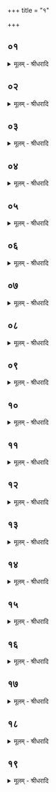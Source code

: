 +++
title = "१"

+++


## ०१
<details><summary>मूलम् - श्रीधरादि</summary>

श्वेत᳘केतुर्ह वा᳘ ऽआरुणेयः᳘॥  
पञ्चाला᳘नाम्परिष᳘दमा᳘जगाम स ऽआ᳘जगाम जै᳘वलम्प्रवा᳘हणम्परिचार᳘यमाणन्त᳘मुदी᳘क्ष्या᳘भ्युवाद कु᳘मारा३ ऽइ᳘ति स᳘ भो३ ऽइ᳘ति प्प्र᳘तिशुश्रावा᳘नुशिष्टो᳘ न्वसि[[!!]] पित्रेत्योमि᳘ति होवाच॥
</details>

## ०२
<details><summary>मूलम् - श्रीधरादि</summary>

व्वे᳘त्थ य᳘थेमाः[[!!]] प्प्रजाः᳘॥  
प्प्रय᳘त्यो व्विप्रतिप᳘द्यान्ता३ ऽइ᳘ति ने᳘ति होवाच व्वे᳘त्थ य᳘थेमँ᳘ल्लोकम्पु᳘नराप᳘द्यान्ता३ ऽइ᳘ति ने᳘ति है᳘वोवाच व्वे᳘त्थ य᳘था ऽसौ᳘ लोक᳘ ऽएव᳘म्बहु᳘भिः पु᳘नःपुनः प्प्रय᳘द्भिर्न्न स᳘म्पूर्य्यता३ ऽइ᳘ति[[!!]] ने᳘ति है᳘वोवाच॥
</details>

## ०३
<details><summary>मूलम् - श्रीधरादि</summary>

व्वे᳘त्थ य᳘तिथ्यामा᳘हुत्याᳫँ᳭ हुता᳘याम्॥  
(मा᳘) आ᳘पः पुरुषवा᳘चो भूत्वा᳘ समुत्था᳘य व्व᳘दन्ती३ ऽइ᳘ति ने᳘ति है᳘वोवाच व्वे᳘त्थो देवया᳘नस्य वा पथः᳘ प्प्रतिप᳘दम्पितृयाण᳘स्य[[!!]] वा य᳘त्कृत्वा᳘ देवया᳘नम्वा प᳘न्थानम्प्रतिप᳘द्यते पितृया᳘णम्वा॥
</details>

## ०४
<details><summary>मूलम् - श्रीधरादि</summary>

(वा᳘ ऽपि) अ᳘पि हि न ऽऋ᳘षेर्व्व᳘चः श्रुतम्[[!!]]॥  
(न्द्वे᳘) द्वे᳘ सृती᳘ ऽअशृणवम्पितृणा᳘मह᳘न्देवा᳘नामुत म᳘र्त्यानाम्। ता᳘भ्यामिदम्वि᳘श्वमे᳘जत्स᳘मेति य᳘दन्तरा᳘ पित᳘रम्मात᳘रञ्चे᳘ति᳘ नाहम᳘त ऽए᳘कञ्चन᳘ व्वेदे᳘ति होवाच॥
</details>

## ०५
<details><summary>मूलम् - श्रीधरादि</summary>

(चा᳘) अ᳘थ हैनम्व᳘सत्योपमन्त्रया᳘ञ्चक्रे॥  
(क्रे ऽना) अ᳘नादृत्य व्व᳘सतिङ्कुमारः प्प्र᳘दुद्द्राव स ऽआ᳘जगाम पित᳘रन्त᳘ᳫँ᳘ होवाचे᳘ति वाव कि᳘ल नो भ᳘वान्पुरा᳘ ऽनुशिष्टान᳘वोच ऽइ᳘ति कथ᳘ᳫँ᳘ सुमेध ऽइ᳘ति प᳘ञ्च मा प्प्रश्ना᳘न्न्राज᳘न्यबन्धुरप्प्राक्षीत्त᳘तो[[!!]] नै᳘कञ्चन᳘ व्वेदे᳘ति होवाच कतमे त ऽइ᳘तीम ऽइ᳘ति ह प्प्रतीका᳘न्युदा᳘जहार॥
</details>

## ०६
<details><summary>मूलम् - श्रीधरादि</summary>

स᳘ होवाच॥  
त᳘था नस्त्व᳘न्तात जानीथा य᳘था य᳘दहङ्कि᳘ञ्च व्वे᳘द स᳘र्व्वमहन्तत्तु᳘भ्यम᳘वोचम्प्रे᳘हि तु त᳘त्र प्प्रती᳘त्य ब्ब्रह्मचर्य्य᳘म्वत्स्याव ऽइ᳘ति भ᳘वानेव᳘ गच्छत्वि᳘ति॥
</details>

## ०७
<details><summary>मूलम् - श्रीधरादि</summary>

स ऽआ᳘जगाम गौतमः[[!!]]॥  
(मो) य᳘त्र प्प्रवा᳘हणस्य जै᳘वलेरा᳘स त᳘स्मा ऽआसन᳘माहा᳘र्य्योदक᳘माहारया᳘ञ्चकारा᳘थ हास्मा ऽअर्घ᳘ञ्चकार॥
</details>

## ०८
<details><summary>मूलम् - श्रीधरादि</summary>

स᳘ होवाच॥  
व्व᳘रम्भ᳘वते गौतमा᳘य दद्म ऽइ᳘ति स᳘ होवाच प्प्र᳘तिज्ञातो म ऽएष व्व᳘रो यान्तु᳘ कुमारस्या᳘न्ते व्वा᳘चम᳘भाषथास्ता᳘म्मे ब्ब्रूही᳘ति॥
</details>

## ०९
<details><summary>मूलम् - श्रीधरादि</summary>

स᳘ होवाच॥  
दै᳘वेषु वै᳘ गौतम तद्व᳘रेषु मा᳘नुषाणाम्ब्रूही᳘ति॥
</details>

## १०
<details><summary>मूलम् - श्रीधरादि</summary>

स᳘ होवाच॥  
व्वि᳘ज्ञायते हा᳘स्ति हि᳘रण्यस्या᳘पात्तङ्गो ऽअश्वा᳘नान्दासी᳘नाम्प्रवरा᳘णाम्परिधाना᳘नाम्मा᳘ नो भ᳘वान्बहो᳘रनन्त᳘स्यापर्य्यन्त᳘स्याभ्यवदा᳘न्यो भूदि᳘ति स वै᳘ गौतम तीर्थे᳘नेच्छासा ऽइत्युपैम्यहम्भ᳘वन्तमि᳘ति[[!!]] व्वाचा᳘ ह स्मैव पू᳘र्व्व ऽउ᳘पयन्ति॥
</details>

## ११
<details><summary>मूलम् - श्रीधरादि</summary>

स᳘ होपायनकीर्ता᳘ ऽउवाच॥  
त᳘था नस्त्व᳘ङ्गौतम मा᳘ ऽपराधास्त᳘व च पितामहा य᳘थेय᳘म्वि᳘द्येतः पू᳘र्व्वन्न क᳘स्मिँश्चन᳘ ब्राह्मण᳘ ऽउवा᳘स ता᳘न्त्वहन्तुभ्यम्वक्ष्यामि[[!!]] को᳘ हि᳘ त्वैवम्ब्रु᳘वन्तम᳘र्हति प्प्रत्या᳘ख्यातुमि᳘ति॥
</details>

## १२
<details><summary>मूलम् - श्रीधरादि</summary>

(त्य) असौ वै᳘ लो᳘को ऽग्नि᳘र्गौतम॥  
त᳘स्यादित्य᳘ ऽएव᳘ समि᳘द्द्रश्म᳘यो धूमो᳘ ऽहरर्च्चि᳘श्चन्द्र᳘मा ऽअ᳘ङ्गारा न᳘क्षत्राणि व्विष्फुलि᳘ङ्गास्त᳘स्मिन्नेत᳘स्मिन्नग्नौ᳘ देवाः᳘ श्रद्धां᳘ जुह्वति त᳘स्या ऽआहुतेः[[!!]] सो᳘मो रा᳘जा सं᳘भवति॥
</details>

## १३
<details><summary>मूलम् - श्रीधरादि</summary>

पर्ज्ज᳘न्यो वा᳘ ऽअग्नि᳘र्ग्गौतम॥  
त᳘स्य सम्वत्सर᳘ ऽएव᳘ समि᳘दभ्भ्रा᳘णि धूमो᳘ व्विद्यु᳘दर्च्चि᳘रश᳘निर᳘ङ्गारा ह्रादु᳘नयो व्विष्फुलिं᳘गास्त᳘स्मिन्नेत᳘स्मिन्नग्नौ᳘ देवाः सो᳘मञ्जुह्वति त᳘स्या ऽआ᳘हुतेर्व्वृ᳘ष्टिः स᳘म्भवति॥
</details>

## १४
<details><summary>मूलम् - श्रीधरादि</summary>

(त्य) अयम्वै᳘ लो᳘को ऽग्नि᳘र्ग्गौतम॥  
त᳘स्य पृथि᳘व्येव᳘ समि᳘द्वायु᳘र्द्धूमो रा᳘त्रिरर्च्चिर्द्दिशो᳘ ऽङ्गारा ऽअवान्तरदि᳘शो व्विष्फुलिं᳘गास्त᳘स्मिन्नेत᳘स्मिन्नग्नौ᳘ देवा व्वृ᳘ष्टिं जुह्वति त᳘स्या ऽआ᳘हुतेर᳘न्नᳫँ᳭ स᳘म्भवति॥
</details>

## १५
<details><summary>मूलम् - श्रीधरादि</summary>

पु᳘रुषो वा᳘ ऽअग्नि᳘र्ग्गौतम॥  
त᳘स्य व्व्या᳘त्तमेव᳘ समि᳘त्प्राणो᳘ धूमो व्वा᳘गर्च्चिश्च᳘क्षुर᳘ङ्गाराः श्रो᳘त्रम्विष्फुलिं᳘गास्त᳘स्मिन्नेत᳘स्मिन्नग्नौ᳘ देवा ऽअ᳘न्नं जुह्वति त᳘स्या ऽआ᳘हुते रे᳘तः स᳘म्भवति॥
</details>

## १६
<details><summary>मूलम् - श्रीधरादि</summary>

यो᳘षा वा᳘ ऽअग्नि᳘र्ग्गौतम॥  
त᳘स्या ऽउप᳘स्थ ऽएव᳘ समि᳘ल्लोमा᳘नि धूमो यो᳘निरर्च्चिर्य्य᳘दन्तः᳘ करो᳘ति ते᳘ ऽङ्गारा ऽअभिन᳘न्दा व्विष्फुलिं᳘गास्त᳘स्मिन्नेत᳘स्मिन्नग्नौ᳘ देवा रे᳘तो जुह्वति त᳘स्या ऽआ᳘हुतेः पु᳘रुषः स᳘म्भवति स᳘ जायते स᳘ जीवति या᳘वज्जी᳘वत्य᳘थ यदा᳘ म्म्रियते᳘ ऽथैनमग्न᳘ये हरन्ति॥
</details>

## १७
<details><summary>मूलम् - श्रीधरादि</summary>

त᳘स्याग्नि᳘रे᳘वाग्नि᳘र्भ्भवति॥  
समि᳘त्समि᳘द्धूमो᳘ धू᳘मो ऽर्च्चि᳘रर्च्चिर᳘ङ्गारा ऽअङ्गारा व्विष्फुलि᳘ङ्गा व्विष्फुलि᳘ङ्गास्त᳘स्मिन्नेत᳘स्मिन्नग्ग्नौ᳘ देवाः पु᳘रुषं जुह्वति त᳘स्या ऽआ᳘हुतेः पु᳘रुषो भा᳘स्वरवर्ण्णः स᳘म्भवति॥
</details>

## १८
<details><summary>मूलम् - श्रीधरादि</summary>

ते य᳘ ऽएव᳘मेत᳘द्विदुः᳘॥  
(र्य्ये᳘) ये᳘ चामी ऽअ᳘रण्ये श्रद्धा᳘ᳫँ᳘ सत्य᳘मुपा᳘सते᳘ ते ऽर्च्चि᳘रभिस᳘म्भवन्त्यर्च्चिषो᳘ ऽहर᳘ह्न ऽआपूर्य्यमाणपक्ष᳘मापूर्य्यमाणपक्षाद्यान्षण्मा᳘सानु᳘दङ्ङादित्य ऽए᳘ति मा᳘सेभ्यो देवलोक᳘न्देवलोका᳘दादित्य᳘मादित्याद्वै᳘द्युतं तान्वै᳘द्युतात्पु᳘रुषो मानस ऽए᳘त्य ब्ब्रह्मलोका᳘न्गमयति ते ते᳘षु ब्ब्रह्मलोके᳘षु प᳘राः पराव᳘तो व्वसन्ति ते᳘षामिह न पु᳘नरा᳘वृत्तिरस्ति॥
</details>

## १९
<details><summary>मूलम् - श्रीधरादि</summary>

(स्त्य᳘) अ᳘थ ये᳘ यज्ञे᳘न दाने᳘न त᳘पसा लोकञ्ज᳘यन्ति ते᳘ धूम᳘मभिस᳘म्भवन्ति धूमाद्रा᳘त्रिᳫँ᳭ रा᳘त्रेरपक्षीयमाणपक्ष᳘मपक्षीयमाणपक्षाद्यान्षण्मा᳘सान्दक्षि᳘णा ऽदित्य ऽए᳘ति मा᳘सेभ्यः पितृलोक᳘म्पितृलोका᳘च्चन्द्द्रन्ते᳘ चन्द्द्रम्प्राप्या᳘न्नम्भवन्ति ताँस्त᳘त्र देवा य᳘था सो᳘मᳫँ᳭ रा᳘जानमा᳘प्यायस्वा᳘पक्षीयस्वे᳘त्येव᳘मेनाँस्त᳘त्र भक्षयन्ति ते᳘षां यदा त᳘त्पर्य्यवैत्य᳘थेम᳘मे᳘वाकाश᳘मभिनि᳘ष्पद्यन्त ऽआकाशा᳘द्वायु᳘म्वायोर्व्वृ᳘ष्टिम्वृ᳘ष्टेः प्पृथिवीन्ते᳘ प्पृथिवीम्प्राप्या᳘न्नं भवन्ति त᳘ ऽएव᳘मे᳘वानुप᳘रिवर्तन्ते᳘ ऽथ य᳘ ऽएतौ प᳘न्थानौ न᳘ व्विदुस्ते᳘ कीटाः᳘ पत᳘ङ्गा य᳘दिद᳘न्दन्दशू᳘कम्॥
</details>